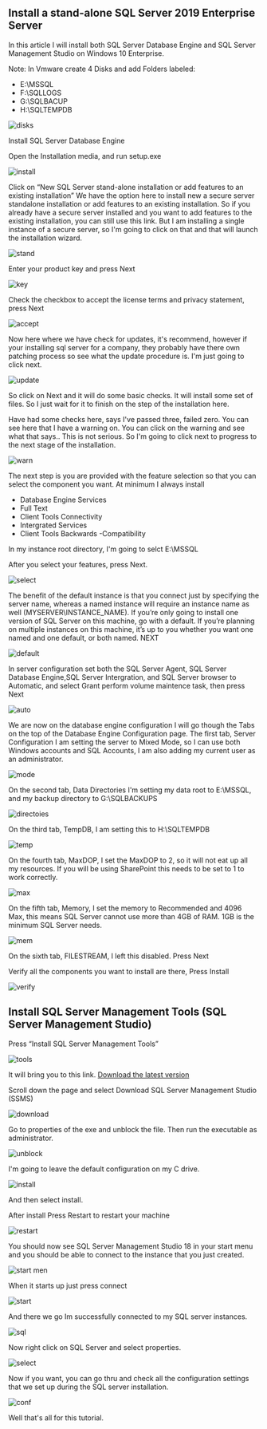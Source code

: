 Install a stand-alone SQL Server 2019 Enterprise Server
--

In this article I will install both SQL Server Database Engine and SQL Server Management Studio on Windows 10 Enterprise.

Note: In Vmware create 4 Disks and add Folders labeled:
- E:\MSSQL
- F:\SQLLOGS
- G:\SQLBACUP
- H:\SQLTEMPDB

![disks](/pic/1a.png)





Install SQL Server Database Engine

Open the Installation media, and run setup.exe

![install](/pic/1.png)


Click on “New SQL Server stand-alone installation or add features to an existing installation” We have the option here to install new a secure server standalone installation or add features to an existing installation. So if you already have a secure server installed and you want to add features to the existing installation, you can still use this link. But I am installing a single instance of a secure server, so I'm going to click on that and that will launch the installation wizard.

![stand](/pic/2.png)

Enter your product key and press Next

![key](/pic/3.png)

Check the checkbox to accept the license terms and privacy statement, press Next

![accept](/pic/4.png)

Now here where we have check for updates, it's recommend, however if your installing sql server for a company, they probably have there own patching process so see what the update procedure is. I'm just going to click next.

 ![update](/pic/4a.png)


So click on Next and it will do some basic checks. It will install some set of files. So I just wait for it to finish on the step of the installation here.


Have had some checks here, says I've passed three, failed zero. You can see here that I have a warning on. You can click on the warning and see what that says.. This is not serious. So I'm going to click next to progress to the next stage of the installation.

![warn](/pic/5.png)


The next step is you are provided with the feature selection so that you can select the component you want. At minimum I always install

- Database Engine Services
- Full Text
- Client Tools Connectivity
- Intergrated Services
- Client Tools Backwards -Compatibility

In my instance root directory, I'm going to selct E:\MSSQL



After you select your features, press Next.


![select](/pic/6.png)


The benefit of the default instance is that you connect just by specifying the server name, whereas a named instance will require an instance name as well (MYSERVER\INSTANCE_NAME). If you’re only going to install one version of SQL Server on this machine, go with a default. If you’re planning on multiple instances on this machine, it’s up to you whether you want one named and one default, or both named. NEXT

![default](/pic/7.png)


In server configuration set both the SQL Server Agent, SQL Server Database Engine,SQL Server Intergration, and SQL Server browser to Automatic, and select Grant perform volume maintence task, then press Next

![auto](/pic/8.png)

We are now on the database engine configuration I will go though the Tabs on the top of the Database Engine Configuration
page. The first tab, Server Configuration I am setting the server to Mixed Mode, so I can use both Windows accounts and SQL Accounts, I am also adding my current user as an administrator.

![mode](/pic/9.png)

On the second tab, Data Directories I'm setting my data root to E:\MSSQL, and my backup directory to G:\SQLBACKUPS

![directoies](/pic/10.png)

On the third tab, TempDB, I am setting this to H:\SQLTEMPDB


![temp](/pic/11.png)

On the fourth tab, MaxDOP, I set the MaxDOP to 2, so it will not eat up all my resources. If you will be using SharePoint this needs to be set to 1 to work correctly.

![max](/pic/12.png)

On the fifth tab, Memory, I set the memory to Recommended and 4096 Max, this means SQL Server cannot use more than 4GB of RAM. 1GB is the minimum SQL Server needs.

![mem](/pic/13.png)


On the sixth tab, FILESTREAM, I left this disabled.
Press Next


Verify all the components you want to install are there, Press Install

![verify](/pic/14.png)

Install SQL Server Management Tools (SQL Server Management Studio)
--
Press “Install SQL Server Management Tools”

![tools](/pic/16.png)

It will bring you to this link. [Download the latest version](https://docs.microsoft.com/en-us/sql/ssms/download-sql-server-management-studio-ssms?redirectedfrom=MSDN&view=sql-server-ver15)

Scroll down the page and select Download SQL Server Management Studio (SSMS)

![download](/pic/17.png)

Go to properties of the exe and unblock the file. Then run the executable as administrator.


![unblock](/pic/18.png)


I'm going to leave the default configuration on my C drive.

![install](/pic/19.png)

And then select install.

After install Press Restart to restart your machine

![restart](/pic/20.png)


You should now see SQL Server Management Studio 18 in your start menu and you should be able to connect to the instance that you just created.

![start men](/pic/21.png)

When it starts up just press connect

![start](/pic/22.png)

And there we go Im successfully connected to my SQL server instances.

![sql](/pic/23.png)


Now right click on SQL Server and select properties.

![select](/pic/24.png)


Now if you want, you can go thru and check all the configuration settings that we set up during the SQL server installation.

![conf](/pic/25.png)


Well that's all for this tutorial.
